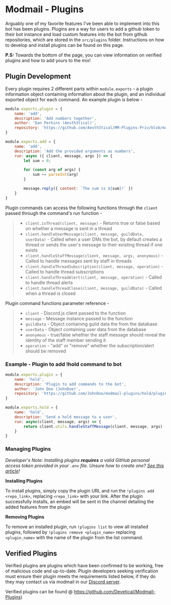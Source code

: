 # Modmail - Plugins
Arguably one of my favorite features I've been able to implement into this bot has been plugins. Plugins are a way for users to add a github token to their bot instance and load custom features into the bot from github repositories, which are stored in the ``src/plugins`` folder. Instructions on how to develop and install plugins can be found on this page.

**P.S:** Towards the bottom of the page, you can view information on verified plugins and how to add yours to the mix!

## __Plugin Development__
Every plugin requires 2 different parts within ``module.exports`` - a plugin information object containing information about the plugin, and an individual exported object for each command. An example plugin is below -
```js
module.exports.plugin = {
    name: 'add',
    description: 'Add numbers together',
    author: 'Dan Perkins (Aesth3tical)',
    repository: 'https://github.com/Aesth3tical/MM-Plugins-Priv/blob/main/add/plugin.js'
}

module.exports.add = {
    name: 'add',
    description: 'Add the provided arguments as numbers',
    run: async ({ client, message, args }) => {
        let sum = 0;

        for (const arg of args) {
            sum += parseInt(arg)
        }

        message.reply({ content: `The sum is ${sum}!` })
    }
}

```

Plugin commands can access the following functions through the ``client`` passed through the command's run function -
> - ``client.isThread(client, message)`` - Returns true or false based on whether a message is sent in a thread
> - ``client.handleUserMessage(client, message, guildData, userData)`` - Called when a user DMs the bot, by default creates a thread or sends the user's message to their existing thread if one exists
> - ``client.handleStaffMessage(client, message, args, anonymous)`` - Called to handle messages sent by staff in threads
> - ``client.handleThreadSubscription(client, message, operation)`` - Called to handle thread subscriptions
> - ``client.handleThreadAlert(client, message, operation)`` - Called to handle thread alerts
> - ``client.handleThreadClose(client, message, guildData)`` - Called when a thread is closed

Plugin command functions parameter reference -
> - ``client`` - Discord.js client passed to the function
> - ``message`` - Message instance passed to the function
> - ``guildData`` - Object containing guild data the from the database
> - ``userData`` - Object containing user data from the database
> - ``anonymous`` - true/false whether the staff message should reveal the identity of the staff member sending it
> - ``operation`` - "add" or "remove" whether the subscription/alert should be removed

### __Example__ - Plugin to add !hold command to bot
```js
module.exports.plugin = {
    name: 'hold',
    description: 'Plugin to add commands to the bot',
    author: 'John Doe (JohnDoe)',
    repository: 'https://github.com/JohnDoe/modmail-plugins/hold/plugin.js'
}

module.exports.hold = {
    name: 'hold',
    description: 'Send a hold message to a user',
    run: async(client, message, args) => {
        return client.utils.handleStaffMessage(client, message, args)
    }
}
```

### __Managing Plugins__
*Developer's Note: Installing plugins **requires** a valid GitHub personal access token provided in your ``.env`` file. Unsure how to create one? [See this article](https://docs.github.com/en/authentication/keeping-your-account-and-data-secure/creating-a-personal-access-token)!*

**Installing Plugins**

To install plugins, simply copy the plugin URL and run the ``!plugins add <repo_link>``, replacing ``<repo_link>`` with your link. After the plugin successfully installs, an embed will be sent in the channel detailing the added features from the plugin

**Removing Plugins**

To remove an installed plugin, run ``!plugins list`` to view all installed plugins, followed by ``!plugins remove <plugin_name>`` replacing ``<plugin_name>`` with the name of the plugin from the list command.

## __Verified Plugins__

Verified plugins are plugins which have been confirmed to be working, free of malicious code and up-to-date. Plugin developers seeking verification must ensure their plugin meets the requirements listed below, if they do they may contact us via modmail in our [Discord server](https://discord.gg/gApddut58m).

Verified plugins can be found @ https://github.com/Devetical/Modmail-Plugins)